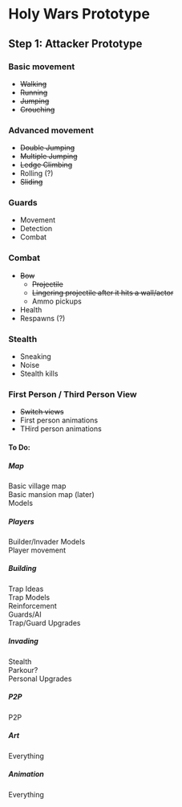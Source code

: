 # Holy Wars Prototype
## Step 1: Attacker Prototype
### Basic movement
 - ~~Walking~~
 - ~~Running~~
 - ~~Jumping~~
 - ~~Crouching~~

### Advanced movement
 - ~~Double Jumping~~
 - ~~Multiple Jumping~~
 - ~~Ledge Climbing~~
 - Rolling (?)
 - ~~Sliding~~

### Guards
 - Movement
 - Detection
 - Combat

### Combat
 - ~~Bow~~
   - ~~Projectile~~
   - ~~Lingering projectile after it hits a wall/actor~~
   - Ammo pickups
 - Health
 - Respawns (?)

### Stealth
 - Sneaking
 - Noise
 - Stealth kills
 
 ### First Person / Third Person View
  - ~~Switch views~~
  - First person animations
  - THird person animations


#### To Do:
##### Map
Basic village map  
Basic mansion map (later)  
Models


##### Players
Builder/Invader Models  
Player movement


##### Building
Trap Ideas  
Trap Models  
Reinforcement  
Guards/AI  
Trap/Guard Upgrades


##### Invading
Stealth  
Parkour?  
Personal Upgrades

##### P2P
P2P

##### Art
Everything

##### Animation
Everything
